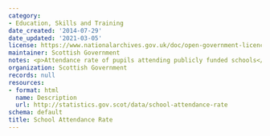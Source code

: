 ```yaml
---
category:
- Education, Skills and Training
date_created: '2014-07-29'
date_updated: '2021-03-05'
license: https://www.nationalarchives.gov.uk/doc/open-government-licence/version/3/
maintainer: Scottish Government
notes: <p>Attendance rate of pupils attending publicly funded schools</p>
organization: Scottish Government
records: null
resources:
- format: html
  name: Description
  url: http://statistics.gov.scot/data/school-attendance-rate
schema: default
title: School Attendance Rate
---
```

